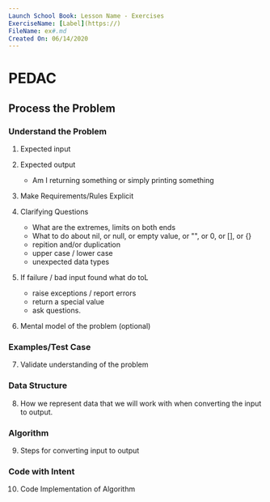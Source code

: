 ```yaml
---
Launch School Book: Lesson Name - Exercises
ExerciseName: [Label](https://)
FileName: ex#.md
Created On: 06/14/2020
---
```


# PEDAC

## Process the Problem
    
### Understand the Problem
1. Expected input 
2. Expected output
    - Am I returning something or simply printing something
3. Make Requirements/Rules Explicit
4. Clarifying Questions
    - What are the extremes, limits on both ends
    - What to do about nil, or null, or empty value, or "", or 0, or [], or {}
    - repition and/or duplication
    - upper case / lower case
    - unexpected data types
5. If failure / bad input found what do toL
    - raise exceptions / report errors
    - return a special value
    - ask questions.

6. Mental model of the problem (optional)

### Examples/Test Case 
7. Validate understanding of the problem

### Data Structure 
8. How we represent data that we will work with when converting the input to output.

### Algorithm 
9. Steps for converting input to output

### Code with Intent 
10. Code Implementation of Algorithm